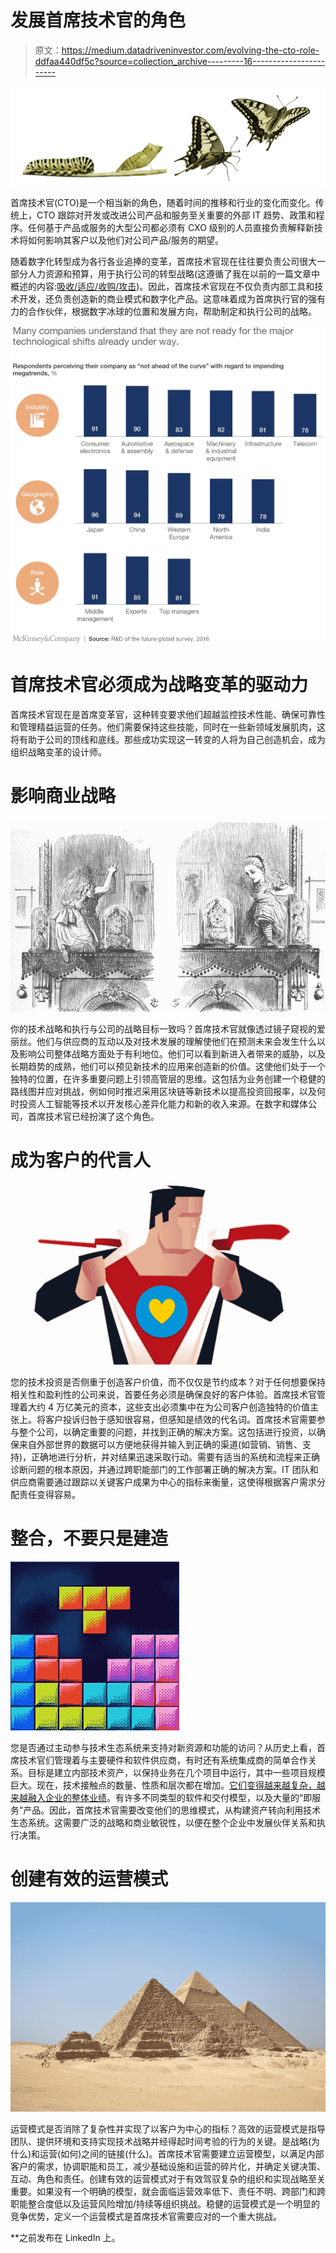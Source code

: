 # 发展首席技术官的角色

> 原文：<https://medium.datadriveninvestor.com/evolving-the-cto-role-ddfaa440df5c?source=collection_archive---------16----------------------->

![](img/7b1069a81b87da728a6b71aa281e0691.png)

首席技术官(CTO)是一个相当新的角色，随着时间的推移和行业的变化而变化。传统上，CTO 跟踪对开发或改进公司产品和服务至关重要的外部 IT 趋势、政策和程序。任何基于产品或服务的大型公司都必须有 CXO 级别的人员直接负责解释新技术将如何影响其客户以及他们对公司产品/服务的期望。

随着数字化转型成为各行各业追捧的变革，首席技术官现在往往要负责公司很大一部分人力资源和预算，用于执行公司的转型战略(这遵循了我在以前的一篇文章中概述的内容:[吸收/适应/收购/攻击](https://www.linkedin.com/pulse/guiding-clients-through-digital-transformation-shankha-s-dey/))。因此，首席技术官现在不仅负责内部工具和技术开发，还负责创造新的商业模式和数字化产品。这意味着成为首席执行官的强有力的合作伙伴，根据数字冰球的位置和发展方向，帮助制定和执行公司的战略。

![](img/5f86c6fcba53f2145d61a19f9756b6a5.png)

# 首席技术官必须成为战略变革的驱动力

首席技术官现在是首席变革官，这种转变要求他们超越监控技术性能、确保可靠性和管理精益运营的任务。他们需要保持这些技能，同时在一些新领域发展肌肉，这将有助于公司的顶线和底线。那些成功实现这一转变的人将为自己创造机会，成为组织战略变革的设计师。

# 影响商业战略

![](img/1673340aa2252a33c3e9b0de9928d9a9.png)

你的技术战略和执行与公司的战略目标一致吗？首席技术官就像透过镜子窥视的爱丽丝。他们与供应商的互动以及对技术发展的理解使他们在预测未来会发生什么以及影响公司整体战略方面处于有利地位。他们可以看到新进入者带来的威胁，以及长期趋势的成熟，他们可以预见新技术的应用来创造新的价值。这使他们处于一个独特的位置，在许多重要问题上引领高管层的思维。这包括为业务创建一个稳健的路线图并应对挑战，例如何时推迟采用区块链等新技术以提高投资回报率，以及何时投资人工智能等技术以开发核心差异化能力和新的收入来源。在数字和媒体公司，首席技术官已经扮演了这个角色。

# 成为客户的代言人

![](img/5271dfcbe63cebf28e523b5269bf319f.png)

您的技术投资是否侧重于创造客户价值，而不仅仅是节约成本？对于任何想要保持相关性和盈利性的公司来说，首要任务必须是确保良好的客户体验。首席技术官管理着大约 4 万亿美元的资本，这些支出必须集中在为公司客户创造独特的价值主张上。将客户投诉归咎于感知很容易，但感知是绩效的代名词。首席技术官需要参与整个公司，以确定重要的问题，并找到正确的解决方案。这包括进行投资，以确保来自外部世界的数据可以方便地获得并输入到正确的渠道(如营销、销售、支持)，正确地进行分析，并对结果迅速采取行动。需要有适当的系统和流程来正确诊断问题的根本原因，并通过跨职能部门的工作部署正确的解决方案。IT 团队和供应商需要通过跟踪以关键客户成果为中心的指标来衡量，这使得根据客户需求分配责任变得容易。

# 整合，不要只是建造

![](img/4c97246cd21bccf81c68fb40b3baf3e8.png)

您是否通过主动参与技术生态系统来支持对新资源和功能的访问？从历史上看，首席技术官们管理着与主要硬件和软件供应商，有时还有系统集成商的简单合作关系。目标是建立内部技术资产，以保持业务在几个项目中运行，其中一些项目规模巨大。现在，技术接触点的数量、性质和层次都在增加。[它们变得越来越复杂，越来越融入企业的整体业绩](https://www.mckinsey.com/business-functions/digital-mckinsey/our-insights/adopting-an-ecosystem-view-of-business-technology)。有许多不同类型的软件和交付模型，以及大量的“即服务”产品。因此，首席技术官需要改变他们的思维模式，从构建资产转向利用技术生态系统。这需要广泛的战略和商业敏锐性，以便在整个企业中发展伙伴关系和执行决策。

# 创建有效的运营模式

![](img/956a55184ea01b84d720428b5d89dfdd.png)

运营模式是否消除了复杂性并实现了以客户为中心的指标？高效的运营模式是指导团队、提供环境和支持实现技术战略并经得起时间考验的行为的关键。是战略(为什么)和运营(如何)之间的链接(什么)。首席技术官需要建立运营模型，以满足内部客户的需求，协调职能和员工，减少基础设施和运营的碎片化，并确定关键决策、互动、角色和责任。创建有效的运营模式对于有效驾驭复杂的组织和实现战略至关重要。如果没有一个明确的模型，就会面临运营效率低下、责任不明、跨部门和跨职能整合度低以及运营风险增加/持续等组织挑战。稳健的运营模式是一个明显的竞争优势，定义一个运营模式是首席技术官需要应对的一个重大挑战。

**之前发布在 LinkedIn 上。
